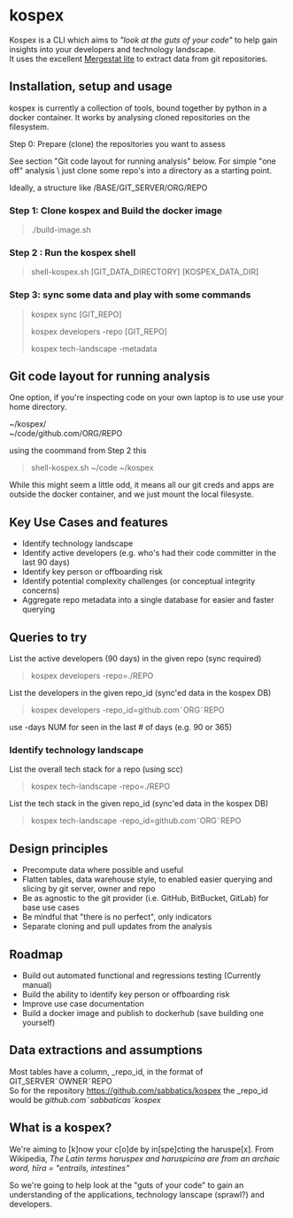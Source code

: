 # kospex

Kospex is a CLI which aims to _"look at the guts of your code"_ to help gain insights into your developers and technology landscape.  
It uses the excellent [Mergestat lite](https://github.com/mergestat/mergestat-lite) to extract data from git repositories. 

## Installation, setup and usage

kospex is currently a collection of tools, bound together by python in a docker container. 
It works by analysing cloned repositories on the filesystem. 

Step 0: Prepare (clone) the repositories you want to assess

See section "Git code layout for running analysis" below. For simple "one off" analysis \\
just clone some repo's into a directory as a starting point. 

Ideally, a structure like
/BASE/GIT_SERVER/ORG/REPO

### Step 1: Clone kospex and Build the docker image

> ./build-image.sh

### Step 2 : Run the kospex shell

> shell-kospex.sh [GIT_DATA_DIRECTORY] [KOSPEX_DATA_DIR]

### Step 3: sync some data and play with some commands

> kospex sync [GIT_REPO]
>
> kospex developers -repo [GIT_REPO]
>
> kospex tech-landscape -metadata


## Git code layout for running analysis

One option, if you're inspecting code on your own laptop is to use use your home directory. 

~/kospex/ \
~/code/github.com/ORG/REPO

using the coommand from Step 2 this 

> shell-kospex.sh ~/code ~/kospex

While this might seem a little odd, it means all our git creds and apps are outside the docker container, and we just mount the local filesyste.

## Key Use Cases and features

 - Identify technology landscape
 - Identify active developers (e.g. who's had their code committer in the last 90 days)
 - Identify key person or offboarding risk
 - Identify potential complexity challenges (or conceptual integrity concerns)
 - Aggregate repo metadata into a single database for easier and faster querying


## Queries to try

List the active developers (90 days) in the given repo (sync required)
> kospex developers -repo=./REPO

List the developers in the given repo_id (sync'ed data in the kospex DB)
> kospex developers -repo_id=github.com&tilde;ORG&tilde;REPO

use -days NUM for seen in the last # of days (e.g. 90 or 365)

### Identify technology landscape

List the overall tech stack for a repo (using scc)
> kospex tech-landscape -repo=./REPO

List the tech stack in the given repo_id (sync'ed data in the kospex DB)
> kospex tech-landscape -repo_id=github.com&tilde;ORG&tilde;REPO

## Design principles

- Precompute data where possible and useful
- Flatten tables, data warehouse style, to enabled easier querying and slicing by git server, owner and repo
- Be as agnostic to the git provider (i.e. GitHub, BitBucket, GitLab) for base use cases
- Be mindful that "there is no perfect", only indicators
- Separate cloning and pull updates from the analysis

## Roadmap

- Build out automated functional and regressions testing (Currently manual)
- Build the ability to identify key person or offboarding risk
- Improve use case documentation 
- Build a docker image and publish to dockerhub (save building one yourself)

## Data extractions and assumptions

Most tables have a column, _repo_id, in the format of GIT_SERVER&tilde;OWNER&tilde;REPO  
So for the repository https://github.com/sabbatics/kospex the _repo_id would be _github.com&tilde;sabbaticas&tilde;kospex_

## What is a kospex?

We're aiming to [k]now your c[o]de by in[spe]cting the haruspe[x].
From Wikipedia, _The Latin terms haruspex and haruspicina are from an archaic word, hīra = "entrails, intestines"_

So we're going to help look at the "guts of your code" to gain an understanding of the applications, technology lanscape (sprawl?) and developers.


